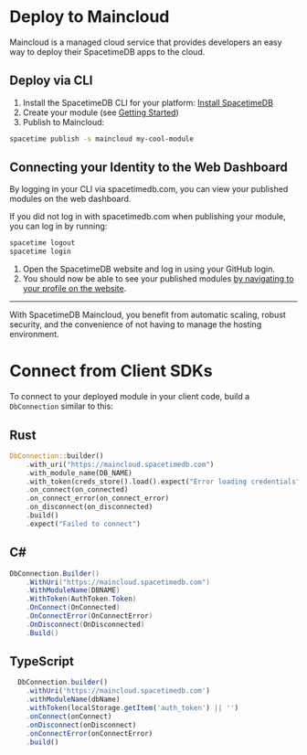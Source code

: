 # Deploy to Maincloud

Maincloud is a managed cloud service that provides developers an easy way to deploy their SpacetimeDB apps to the cloud.

## Deploy via CLI

1. Install the SpacetimeDB CLI for your platform: [Install SpacetimeDB](/install)
1. Create your module (see [Getting Started](/docs/getting-started))
1. Publish to Maincloud:

```bash
spacetime publish -s maincloud my-cool-module
```

## Connecting your Identity to the Web Dashboard

By logging in your CLI via spacetimedb.com, you can view your published modules on the web dashboard.

If you did not log in with spacetimedb.com when publishing your module, you can log in by running:
```bash
spacetime logout
spacetime login
```

1. Open the SpacetimeDB website and log in using your GitHub login.
1. You should now be able to see your published modules [by navigating to your profile on the website](/profile).

---

With SpacetimeDB Maincloud, you benefit from automatic scaling, robust security, and the convenience of not having to manage the hosting environment.

# Connect from Client SDKs
To connect to your deployed module in your client code, build a `DbConnection` similar to this:

## Rust
```rust
DbConnection::builder()
    .with_uri("https://maincloud.spacetimedb.com")
    .with_module_name(DB_NAME)
    .with_token(creds_store().load().expect("Error loading credentials"))
    .on_connect(on_connected)
    .on_connect_error(on_connect_error)
    .on_disconnect(on_disconnected)
    .build()
    .expect("Failed to connect")
```

## C#
```csharp
DbConnection.Builder()
    .WithUri("https://maincloud.spacetimedb.com")
    .WithModuleName(DBNAME)
    .WithToken(AuthToken.Token)
    .OnConnect(OnConnected)
    .OnConnectError(OnConnectError)
    .OnDisconnect(OnDisconnected)
    .Build()
```

## TypeScript
```ts
  DbConnection.builder()
    .withUri('https://maincloud.spacetimedb.com')
    .withModuleName(dbName)
    .withToken(localStorage.getItem('auth_token') || '')
    .onConnect(onConnect)
    .onDisconnect(onDisconnect)
    .onConnectError(onConnectError)
    .build()
```

